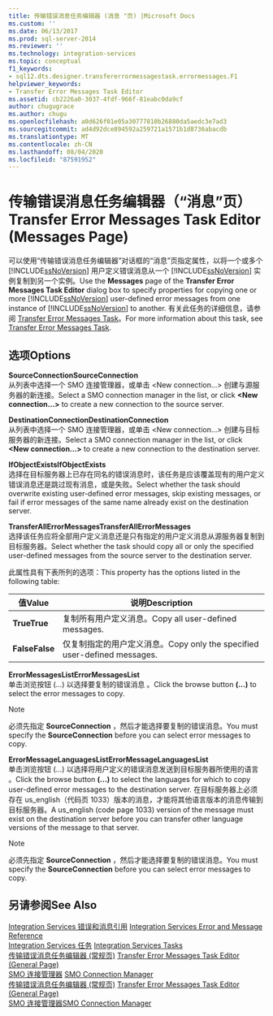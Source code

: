 ```yaml
---
title: 传输错误消息任务编辑器 (消息 "页) |Microsoft Docs
ms.custom: ''
ms.date: 06/13/2017
ms.prod: sql-server-2014
ms.reviewer: ''
ms.technology: integration-services
ms.topic: conceptual
f1_keywords:
- sql12.dts.designer.transfererrormessagestask.errormessages.F1
helpviewer_keywords:
- Transfer Error Messages Task Editor
ms.assetid: cb2226a0-3037-4fdf-966f-81eabc0da9cf
author: chugugrace
ms.author: chugu
ms.openlocfilehash: a0d626f01e05a30777810b26880da5aedc3e7ad3
ms.sourcegitcommit: ad4d92dce894592a259721a1571b1d8736abacdb
ms.translationtype: MT
ms.contentlocale: zh-CN
ms.lasthandoff: 08/04/2020
ms.locfileid: "87591952"
---
```

# <a name="transfer-error-messages-task-editor-messages-page"></a><span data-ttu-id="84b7a-102">传输错误消息任务编辑器（“消息”页）</span><span class="sxs-lookup"><span data-stu-id="84b7a-102">Transfer Error Messages Task Editor (Messages Page)</span></span>
  <span data-ttu-id="84b7a-103">可以使用“传输错误消息任务编辑器”对话框的“消息”页指定属性，以将一个或多个 [!INCLUDE[ssNoVersion](../includes/ssnoversion-md.md)] 用户定义错误消息从一个 [!INCLUDE[ssNoVersion](../includes/ssnoversion-md.md)] 实例复制到另一个实例。</span><span class="sxs-lookup"><span data-stu-id="84b7a-103">Use the **Messages** page of the **Transfer Error Messages Task Editor** dialog box to specify properties for copying one or more [!INCLUDE[ssNoVersion](../includes/ssnoversion-md.md)] user-defined error messages from one instance of [!INCLUDE[ssNoVersion](../includes/ssnoversion-md.md)] to another.</span></span> <span data-ttu-id="84b7a-104">有关此任务的详细信息，请参阅 [Transfer Error Messages Task](control-flow/transfer-error-messages-task.md)。</span><span class="sxs-lookup"><span data-stu-id="84b7a-104">For more information about this task, see [Transfer Error Messages Task](control-flow/transfer-error-messages-task.md).</span></span>  
  
## <a name="options"></a><span data-ttu-id="84b7a-105">选项</span><span class="sxs-lookup"><span data-stu-id="84b7a-105">Options</span></span>  
 <span data-ttu-id="84b7a-106">**SourceConnection**</span><span class="sxs-lookup"><span data-stu-id="84b7a-106">**SourceConnection**</span></span>  
 <span data-ttu-id="84b7a-107">从列表中选择一个 SMO 连接管理器，或单击 \<New connection...> 创建与源服务器的新连接。</span><span class="sxs-lookup"><span data-stu-id="84b7a-107">Select a SMO connection manager in the list, or click **\<New connection...>** to create a new connection to the source server.</span></span>  
  
 <span data-ttu-id="84b7a-108">**DestinationConnection**</span><span class="sxs-lookup"><span data-stu-id="84b7a-108">**DestinationConnection**</span></span>  
 <span data-ttu-id="84b7a-109">从列表中选择一个 SMO 连接管理器，或单击 \<New connection...> 创建与目标服务器的新连接。</span><span class="sxs-lookup"><span data-stu-id="84b7a-109">Select a SMO connection manager in the list, or click **\<New connection...>** to create a new connection to the destination server.</span></span>  
  
 <span data-ttu-id="84b7a-110">**IfObjectExists**</span><span class="sxs-lookup"><span data-stu-id="84b7a-110">**IfObjectExists**</span></span>  
 <span data-ttu-id="84b7a-111">选择在目标服务器上已存在同名的错误消息时，该任务是应该覆盖现有的用户定义错误消息还是跳过现有消息，或是失败。</span><span class="sxs-lookup"><span data-stu-id="84b7a-111">Select whether the task should overwrite existing user-defined error messages, skip existing messages, or fail if error messages of the same name already exist on the destination server.</span></span>  
  
 <span data-ttu-id="84b7a-112">**TransferAllErrorMessages**</span><span class="sxs-lookup"><span data-stu-id="84b7a-112">**TransferAllErrorMessages**</span></span>  
 <span data-ttu-id="84b7a-113">选择该任务应将全部用户定义消息还是只有指定的用户定义消息从源服务器复制到目标服务器。</span><span class="sxs-lookup"><span data-stu-id="84b7a-113">Select whether the task should copy all or only the specified user-defined messages from the source server to the destination server.</span></span>  
  
 <span data-ttu-id="84b7a-114">此属性具有下表所列的选项：</span><span class="sxs-lookup"><span data-stu-id="84b7a-114">This property has the options listed in the following table:</span></span>  
  
|<span data-ttu-id="84b7a-115">值</span><span class="sxs-lookup"><span data-stu-id="84b7a-115">Value</span></span>|<span data-ttu-id="84b7a-116">说明</span><span class="sxs-lookup"><span data-stu-id="84b7a-116">Description</span></span>|  
|-----------|-----------------|  
|<span data-ttu-id="84b7a-117">**True**</span><span class="sxs-lookup"><span data-stu-id="84b7a-117">**True**</span></span>|<span data-ttu-id="84b7a-118">复制所有用户定义消息。</span><span class="sxs-lookup"><span data-stu-id="84b7a-118">Copy all user-defined messages.</span></span>|  
|<span data-ttu-id="84b7a-119">**False**</span><span class="sxs-lookup"><span data-stu-id="84b7a-119">**False**</span></span>|<span data-ttu-id="84b7a-120">仅复制指定的用户定义消息。</span><span class="sxs-lookup"><span data-stu-id="84b7a-120">Copy only the specified user-defined messages.</span></span>|  
  
 <span data-ttu-id="84b7a-121">**ErrorMessagesList**</span><span class="sxs-lookup"><span data-stu-id="84b7a-121">**ErrorMessagesList**</span></span>  
 <span data-ttu-id="84b7a-122">单击浏览按钮 (...) 以选择要复制的错误消息  。</span><span class="sxs-lookup"><span data-stu-id="84b7a-122">Click the browse button **(...)** to select the error messages to copy.</span></span>  
  
> [!NOTE]  
>  <span data-ttu-id="84b7a-123">必须先指定 **SourceConnection** ，然后才能选择要复制的错误消息。</span><span class="sxs-lookup"><span data-stu-id="84b7a-123">You must specify the **SourceConnection** before you can select error messages to copy.</span></span>  
  
 <span data-ttu-id="84b7a-124">**ErrorMessageLanguagesList**</span><span class="sxs-lookup"><span data-stu-id="84b7a-124">**ErrorMessageLanguagesList**</span></span>  
 <span data-ttu-id="84b7a-125">单击浏览按钮 (...) 以选择将用户定义的错误消息发送到目标服务器所使用的语言  。</span><span class="sxs-lookup"><span data-stu-id="84b7a-125">Click the browse button **(...)** to select the languages for which to copy user-defined error messages to the destination server.</span></span> <span data-ttu-id="84b7a-126">在目标服务器上必须存在 us_english（代码页 1033）版本的消息，才能将其他语言版本的消息传输到目标服务器。</span><span class="sxs-lookup"><span data-stu-id="84b7a-126">A us_english (code page 1033) version of the message must exist on the destination server before you can transfer other language versions of the message to that server.</span></span>  
  
> [!NOTE]  
>  <span data-ttu-id="84b7a-127">必须先指定 **SourceConnection** ，然后才能选择要复制的错误消息。</span><span class="sxs-lookup"><span data-stu-id="84b7a-127">You must specify the **SourceConnection** before you can select error messages to copy.</span></span>  
  
## <a name="see-also"></a><span data-ttu-id="84b7a-128">另请参阅</span><span class="sxs-lookup"><span data-stu-id="84b7a-128">See Also</span></span>  
 <span data-ttu-id="84b7a-129">[Integration Services 错误和消息引用](../../2014/integration-services/integration-services-error-and-message-reference.md) </span><span class="sxs-lookup"><span data-stu-id="84b7a-129">[Integration Services Error and Message Reference](../../2014/integration-services/integration-services-error-and-message-reference.md) </span></span>  
 <span data-ttu-id="84b7a-130">[Integration Services 任务](control-flow/integration-services-tasks.md) </span><span class="sxs-lookup"><span data-stu-id="84b7a-130">[Integration Services Tasks](control-flow/integration-services-tasks.md) </span></span>  
 <span data-ttu-id="84b7a-131">[传输错误消息任务编辑器 &#40;常规页&#41;](general-page-of-integration-services-designers-options.md) </span><span class="sxs-lookup"><span data-stu-id="84b7a-131">[Transfer Error Messages Task Editor &#40;General Page&#41;](general-page-of-integration-services-designers-options.md) </span></span>  
 <span data-ttu-id="84b7a-132">[SMO 连接管理器](connection-manager/smo-connection-manager.md) </span><span class="sxs-lookup"><span data-stu-id="84b7a-132">[SMO Connection Manager](connection-manager/smo-connection-manager.md) </span></span>  
 <span data-ttu-id="84b7a-133">[传输错误消息任务编辑器 &#40;常规页&#41;](general-page-of-integration-services-designers-options.md) </span><span class="sxs-lookup"><span data-stu-id="84b7a-133">[Transfer Error Messages Task Editor &#40;General Page&#41;](general-page-of-integration-services-designers-options.md) </span></span>  
 [<span data-ttu-id="84b7a-134">SMO 连接管理器</span><span class="sxs-lookup"><span data-stu-id="84b7a-134">SMO Connection Manager</span></span>](connection-manager/smo-connection-manager.md)  
  
  
